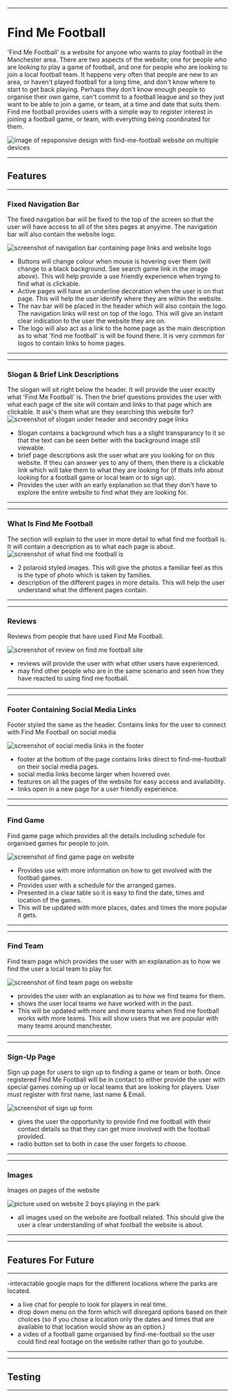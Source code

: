 ___
# **Find Me Football**


'Find Me Football' is a website for anyone who wants to play football in the Manchester area. There are two aspects of the website; one for people who are looking to play a game of football, and one for people who are looking to join a local football team. It happens very often that people are new to an area, or haven't played football for a long time, and don't know where to start to get back playing. Perhaps they don't know enough people to organise their own game, can't commit to a football league and so they just want to be able to join a game, or team, at a time and date that suits them. Find me football provides users with a simple way to register interest in joining a football game, or team, with everything being coordinated for them. 

![image of repsponsive design with find-me-football website on multiple devices](assets/images/responsive.png)
___

## **Features** ##
___

### **Fixed Navigation Bar** ###

The fixed navgation bar will be fixed to the top of the screen so that the user will have access to all of the sites pages at anyyime. The navigation bar will also contain the website logo.

![screenshot of navigation bar containing page links and website logo](assets/images/nav-bar.png)


- Buttons will change colour when mouse is hovering over them (will change to a black background. See search game link in the image above). This will help provide a use friendly experience when trying to find what is clickable.
- Active pages will have an underline decoration when the user is on that page. This will help the user identify where they are within the website.
- The nav bar will be placed in the header which will also contain the logo. The navigation links will rest on top of the logo. This will give an instant clear indication to the user the website they are on. 
- The logo will also act as a link to the home page as the main description as to what 'find me football' is will be found there. It is very common for logos to contain links to home pages.
___
___
### **Slogan & Brief Link Descriptions** ###
The slogan will sit right below the header. It will provide the user exactly what 'Find Me Football' is. Then the brief questions provides the user with what each page of the site will contain and links to that page which are clickable. It ask's them what are they searching this website for?
![screenshot of slogan under header and secondry page links](assets/images/slogan-and-links.png)
- Slogan contains a background which has a a slight transparancy to it so that the text can be seen better with the background image still viewable.
- brief page descriptions ask the user what are you looking for on this website. If theu can answer yes to any of them, then there is a clickable link which will take them to what they are looking for (if thats info about looking for a football game or local team or to sign up). 
- Provides the user with an early explanation so that they don't have to explore the entire website to find what they are looking for.
___
___
### **What Is Find Me Football** ###
The section will explain to the user in more detail to what find me football is. It will contain a description as to what each page is about. 
![screenshot of what find me football is](assets/images/what-is-fmf.png)
- 2 polaroid styled images. This will give the photos a familiar feel as this is the type of photo which is taken by families.
- description of the different pages in more details. This will help the user understand what the different pages contain.
___
___

### **Reviews** ###

Reviews from people that have used Find Me Football.

![screenshot of review on find me football site](assets/images/reviews.png)

- reviews will provide the user with what other users have experienced. 
- may find other people who are in the same scenario and seen how they have reacted to using find me football.

___
___

### **Footer Containing Social Media Links** ###
Footer styled the same as the header. Contains links for the user to connect with Find Me Football on social media

![screenshot of social media links in the footer](assets/images/social-media-links.png)
- footer at the bottom of the page contains links direct to find-me-football on their social media pages.
- social media links become larger when hovered over.
- features on all the pages of the website for easy access and availability.
- links open in a new page for a user friendly experience.
___
___
### **Find Game** ###

Find game page which provides all the details including schedule for organised games for people to join.

![screenshot of find game page on website](assets/images/find-game-ss.png)
- Provides use with more information on how to get involved with the football games.
- Provides user with a schedule for the arranged games. 
- Presented in a clear table so it is easy to find the date, times and location of the games.
- This will be updated with more places, dates and times the more popular it gets. 

___
___
### **Find Team** ###
Find team page which provides the user with an explanation as to how we find the user a local team to play for. 

![screenshot of find team page on website](assets/images/find-team-ss.png)

- provides the user with an explanation as to how we find teams for them.
- shows the user local teams we have worked with in the past.
- This will be updated with more and more teams when find me football works with more teams. This will show users that we are popular with many teams around manchester.

___
___

### **Sign-Up Page** ###

Sign up page for users to sign up to finding a game or team or both. Once registered Find Me Football will be in contact to either provide the user with special games coming up or local teams that are looking for players. User must register with first name, last name & Email.

![screenshot of sign up form](assets/images/form-ss.png)

- gives the user the opportunity to provide find me football with their contact details so that they can get more involved with the football provided.
- radio button set to both in case the user forgets to choose.

___
___

### **Images** ###

Images on pages of the website

![picture used on website 2 boys playing in the park](assets/images/park-football.jpg)
- all images used on the website are football related. This should give the user a clear understanding of what football the website is about.

___
___

## **Features For Future** ##
___
-interactable google maps for the different locations where the parks are located.
- a live chat for people to look for players in real time.
- drop down menu on the form which will disregard options based on their choices (so if you chose a location only the dates and times that are available to that location would show as an option.)
- a video of a football game organised by find-me-football so the user could find real footage on the website rather than go to youtube.
___
___
## Testing ##

___


































